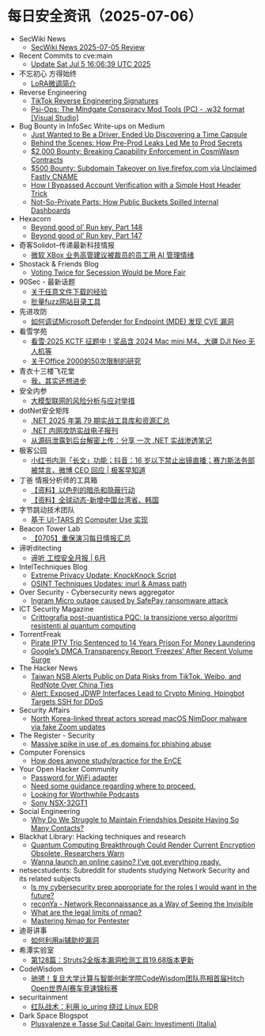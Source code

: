 # 每日安全资讯（2025-07-06）

- SecWiki News
  - [SecWiki News 2025-07-05 Review](http://www.sec-wiki.com/?2025-07-05)
- Recent Commits to cve:main
  - [Update Sat Jul  5 16:06:39 UTC 2025](https://github.com/trickest/cve/commit/c4fa8e08aebbe9e3a879af9042563c78b42e4332)
- 不忘初心 方得始终
  - [LoRA微调简介](http://terenceli.github.io/%E6%8A%80%E6%9C%AF/2025/07/05/lora-introduction)
- Reverse Engineering
  - [TikTok Reverse Engineering Signatures](https://www.reddit.com/r/ReverseEngineering/comments/1lsl4kb/tiktok_reverse_engineering_signatures/)
  - [Psi-Ops: The Mindgate Conspiracy Mod Tools (PC) - .w32 format [Visual Studio]](https://www.reddit.com/r/ReverseEngineering/comments/1lsgoib/psiops_the_mindgate_conspiracy_mod_tools_pc_w32/)
- Bug Bounty in InfoSec Write-ups on Medium
  - [Just Wanted to Be a Driver, Ended Up Discovering a Time Capsule](https://infosecwriteups.com/just-wanted-to-be-a-driver-ended-up-discovering-a-time-capsule-085808a4baa8?source=rss----7b722bfd1b8d--bug_bounty)
  - [Behind the Scenes: How Pre-Prod Leaks Led Me to Prod Secrets](https://infosecwriteups.com/behind-the-scenes-how-pre-prod-leaks-led-me-to-prod-secrets-6cea22dcc64e?source=rss----7b722bfd1b8d--bug_bounty)
  - [$2,000 Bounty: Breaking Capability Enforcement in CosmWasm Contracts](https://infosecwriteups.com/2-000-bounty-breaking-capability-enforcement-in-cosmwasm-contracts-ddea3aa5d3dc?source=rss----7b722bfd1b8d--bug_bounty)
  - [$500 Bounty: Subdomain Takeover on live.firefox.com via Unclaimed Fastly CNAME](https://infosecwriteups.com/500-bounty-subdomain-takeover-on-live-firefox-com-via-unclaimed-fastly-cname-c7d1971e1a32?source=rss----7b722bfd1b8d--bug_bounty)
  - [How I Bypassed Account Verification with a Simple Host Header Trick](https://infosecwriteups.com/how-i-bypassed-account-verification-with-a-simple-host-header-trick-728368ae877b?source=rss----7b722bfd1b8d--bug_bounty)
  - [Not-So-Private Parts: How Public Buckets Spilled Internal Dashboards](https://infosecwriteups.com/not-so-private-parts-how-public-buckets-spilled-internal-dashboards-c3dd03df9951?source=rss----7b722bfd1b8d--bug_bounty)
- Hexacorn
  - [Beyond good ol’ Run key, Part 148](https://www.hexacorn.com/blog/2025/07/05/beyond-good-ol-run-key-part-148/)
  - [Beyond good ol’ Run key, Part 147](https://www.hexacorn.com/blog/2025/07/05/beyond-good-ol-run-key-part-147/)
- 奇客Solidot–传递最新科技情报
  - [微软 XBox 业务高管建议被裁员的员工用 AI 管理情绪](https://www.solidot.org/story?sid=81729)
- Shostack & Friends Blog
  - [Voting Twice for Secession Would be More Fair](https://shostack.org/blog/voting-for-secession/)
- 90Sec - 最新话题
  - [关于任意文件下载的经验](https://forum.90sec.com/t/topic/2514)
  - [批量fuzz网站目录工具](https://forum.90sec.com/t/topic/2513)
- 先进攻防
  - [如何调试Microsoft Defender for Endpoint (MDE) 发现 CVE 漏洞](https://mp.weixin.qq.com/s?__biz=MzI1MDA1MjcxMw==&mid=2649908515&idx=1&sn=9dd45778d480828d43ccc3465239a217)
- 看雪学苑
  - [看雪·2025 KCTF 征题中！奖品含 2024 Mac mini M4、大疆 DJI Neo 无人机等](https://mp.weixin.qq.com/s?__biz=MjM5NTc2MDYxMw==&mid=2458596724&idx=1&sn=16d54bc0bb8e3266b645993cc5cc7560)
  - [关于Office 2000的50次限制的研究](https://mp.weixin.qq.com/s?__biz=MjM5NTc2MDYxMw==&mid=2458596724&idx=2&sn=cc4fa9ce42e79ca4117138c7286a9f8f)
- 青衣十三楼飞花堂
  - [我，其实还想进步](https://mp.weixin.qq.com/s?__biz=MzUzMjQyMDE3Ng==&mid=2247488413&idx=1&sn=3502d724e24956591bf354e247a04da1)
- 安全内参
  - [大模型联网的风险分析与应对举措](https://mp.weixin.qq.com/s?__biz=MzI4NDY2MDMwMw==&mid=2247514639&idx=1&sn=dc2dd50ee94e0bde4dfb0190e3e0206a)
- dotNet安全矩阵
  - [.NET 2025 年第 79 期实战工具库和资源汇总](https://mp.weixin.qq.com/s?__biz=MzUyOTc3NTQ5MA==&mid=2247500017&idx=1&sn=5d79662201929cda28b0571687fac1a3)
  - [.NET 内网攻防实战电子报刊](https://mp.weixin.qq.com/s?__biz=MzUyOTc3NTQ5MA==&mid=2247500017&idx=2&sn=87e025931bf8467cd9b108322f3451be)
  - [从源码泄露到后台解密上传：分享 一次 .NET 实战渗透笔记](https://mp.weixin.qq.com/s?__biz=MzUyOTc3NTQ5MA==&mid=2247500017&idx=3&sn=22f0ef47dd4cc389f85801ae747a51d4)
- 极客公园
  - [小红书内测「长文」功能；抖音：16 岁以下禁止出镜直播；赛力斯法务部被禁言，微博 CEO 回应 | 极客早知道](https://mp.weixin.qq.com/s?__biz=MTMwNDMwODQ0MQ==&mid=2653082208&idx=1&sn=1b16eb76030ef7610957e57033023562)
- 丁爸 情报分析师的工具箱
  - [【资料】以色列的暗杀和隐蔽行动](https://mp.weixin.qq.com/s?__biz=MzI2MTE0NTE3Mw==&mid=2651151015&idx=1&sn=215c54375db8b78f504e02df7381fe1a)
  - [【资料】全球动态-新增中国台湾省、韩国](https://mp.weixin.qq.com/s?__biz=MzI2MTE0NTE3Mw==&mid=2651151015&idx=2&sn=d6204d5f1b3da007191892f28a28eb6d)
- 字节跳动技术团队
  - [基于 UI-TARS 的 Computer Use 实现](https://mp.weixin.qq.com/s?__biz=MzI1MzYzMjE0MQ==&mid=2247515062&idx=1&sn=432b390a5189f8792291c636c20cf1f8)
- Beacon Tower Lab
  - [【0705】重保演习每日情报汇总](https://mp.weixin.qq.com/s?__biz=MzkyNzcxNTczNA==&mid=2247487588&idx=1&sn=8140ae989b56cd10d817e79f11a4c8ed)
- 谛听ditecting
  - [谛听 工控安全月报 | 6月](https://mp.weixin.qq.com/s?__biz=MzU3MzQyOTU0Nw==&mid=2247495991&idx=1&sn=7685152ac25a3478ce4655bad16a0d4d)
- IntelTechniques Blog
  - [Extreme Privacy Update: KnockKnock Script](https://inteltechniques.com/blog/2025/07/05/extreme-privacy-update-knockknock-script/)
  - [OSINT Techniques Updates: inurl & Amass path](https://inteltechniques.com/blog/2025/07/05/osint-techniques-updates-inurl-amass-path/)
- Over Security - Cybersecurity news aggregator
  - [Ingram Micro outage caused by SafePay ransomware attack](https://www.bleepingcomputer.com/news/security/ingram-micro-outage-caused-by-safepay-ransomware-attack/)
- ICT Security Magazine
  - [Crittografia post-quantistica PQC: la transizione verso algoritmi resistenti al quantum computing](https://www.ictsecuritymagazine.com/articoli/pqc/)
- TorrentFreak
  - [Pirate IPTV Trio Sentenced to 14 Years Prison For Money Laundering](https://torrentfreak.com/pirate-iptv-trio-sentenced-to-14-years-prison-for-money-laundering-250705/)
  - [Google’s DMCA Transparency Report ‘Freezes’ After Recent Volume Surge](https://torrentfreak.com/googles-dmca-transparency-report-freezes-after-recent-volume-surge/)
- The Hacker News
  - [Taiwan NSB Alerts Public on Data Risks from TikTok, Weibo, and RedNote Over China Ties](https://thehackernews.com/2025/07/taiwan-nsb-alerts-public-on-data-risks.html)
  - [Alert: Exposed JDWP Interfaces Lead to Crypto Mining, Hpingbot Targets SSH for DDoS](https://thehackernews.com/2025/07/alert-exposed-jdwp-interfaces-lead-to.html)
- Security Affairs
  - [North Korea-linked threat actors spread macOS NimDoor malware via fake Zoom updates](https://securityaffairs.com/179643/malware/north-korea-linked-threat-actors-spread-macos-nimdoor-malware-via-fake-zoom-updates.html)
- The Register - Security
  - [Massive spike in use of .es domains for phishing abuse](https://go.theregister.com/feed/www.theregister.com/2025/07/05/spain_domains_phishing/)
- Computer Forensics
  - [How does anyone study/practice for the EnCE](https://www.reddit.com/r/computerforensics/comments/1lskntl/how_does_anyone_studypractice_for_the_ence/)
- Your Open Hacker Community
  - [Password for WiFi adapter](https://www.reddit.com/r/HowToHack/comments/1lsm8mc/password_for_wifi_adapter/)
  - [Need some guidance regarding where to proceed.](https://www.reddit.com/r/HowToHack/comments/1lsl2py/need_some_guidance_regarding_where_to_proceed/)
  - [Looking for Worthwhile Podcasts](https://www.reddit.com/r/HowToHack/comments/1lscsav/looking_for_worthwhile_podcasts/)
  - [Sony NSX-32GT1](https://www.reddit.com/r/HowToHack/comments/1lsh8lo/sony_nsx32gt1/)
- Social Engineering
  - [Why Do We Struggle to Maintain Friendships Despite Having So Many Contacts?](https://www.reddit.com/r/SocialEngineering/comments/1ls8mwk/why_do_we_struggle_to_maintain_friendships/)
- Blackhat Library: Hacking techniques and research
  - [Quantum Computing Breakthrough Could Render Current Encryption Obsolete, Researchers Warn](https://www.reddit.com/r/blackhat/comments/1lsgokb/quantum_computing_breakthrough_could_render/)
  - [Wanna launch an online casino? I’ve got everything ready.](https://www.reddit.com/r/blackhat/comments/1lsjt1j/wanna_launch_an_online_casino_ive_got_everything/)
- netsecstudents: Subreddit for students studying Network Security and its related subjects
  - [Is my cybersecurity prep appropriate for the roles I would want in the future?](https://www.reddit.com/r/netsecstudents/comments/1lsgqra/is_my_cybersecurity_prep_appropriate_for_the/)
  - [reconYa - Network Reconnaissance as a Way of Seeing the Invisible](https://www.reddit.com/r/netsecstudents/comments/1lsj9vn/reconya_network_reconnaissance_as_a_way_of_seeing/)
  - [What are the legal limits of nmap?](https://www.reddit.com/r/netsecstudents/comments/1ls2dyq/what_are_the_legal_limits_of_nmap/)
  - [Mastering Nmap for Pentester](https://www.reddit.com/r/netsecstudents/comments/1ls28r9/mastering_nmap_for_pentester/)
- 迪哥讲事
  - [如何利用ai辅助挖漏洞](https://mp.weixin.qq.com/s?__biz=MzIzMTIzNTM0MA==&mid=2247497813&idx=1&sn=c778ad6a4bffd7a0a72a900144ea90ca)
- 希潭实验室
  - [第128篇：Struts2全版本漏洞检测工具19.68版本更新](https://mp.weixin.qq.com/s?__biz=MzkzMjI1NjI3Ng==&mid=2247487623&idx=1&sn=1d8479b2fa702e596e21d8f2015d7ac4)
- CodeWisdom
  - [驰骋！复旦大学计算与智能创新学院CodeWisdom团队亮相首届Hitch Open世界AI赛车竞速锦标赛](https://mp.weixin.qq.com/s?__biz=MzU4NDU4OTM4OQ==&mid=2247513449&idx=1&sn=f644e62cb92bf03c7931cbbbc21fc11e)
- securitainment
  - [红队战术：利用 io_uring 绕过 Linux EDR](https://mp.weixin.qq.com/s?__biz=MzAxODM5ODQzNQ==&mid=2247489239&idx=1&sn=13aace9fbbc1da556a0ccba3bd670993)
- Dark Space Blogspot
  - [Plusvalenze e Tasse Sul Capital Gain: Investimenti (Italia)](http://darkwhite666.blogspot.com/2025/07/plusvalenze-e-tasse-sul-capital-gain.html)
